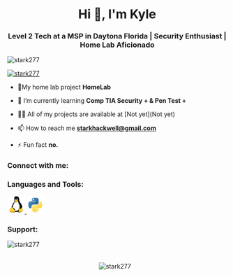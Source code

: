 <h1 align="center">Hi 👋, I'm Kyle</h1>
<h3 align="center">Level 2 Tech at a MSP in Daytona Florida | Security Enthusiast | Home Lab Aficionado</h3>

<p align="left"> <img src="https://komarev.com/ghpvc/?username=stark277&label=Profile%20views&color=0e75b6&style=flat" alt="stark277" /> </p>

<p align="left"> <a href="https://github.com/ryo-ma/github-profile-trophy"><img src="https://github-profile-trophy.vercel.app/?username=stark277" alt="stark277" /></a> </p>

- 🔭My home lab project **HomeLab**

- 🌱 I’m currently learning **Comp TIA Security + & Pen Test +**

- 👨‍💻 All of my projects are available at [Not yet](Not yet)

- 📫 How to reach me **starkhackwell@gmail.com**

- ⚡ Fun fact **no.**

<h3 align="left">Connect with me:</h3>
<p align="left">
</p>

<h3 align="left">Languages and Tools:</h3>
<p align="left"> <a href="https://www.linux.org/" target="_blank" rel="noreferrer"> <img src="https://raw.githubusercontent.com/devicons/devicon/master/icons/linux/linux-original.svg" alt="linux" width="40" height="40"/> </a> <a href="https://www.python.org" target="_blank" rel="noreferrer"> <img src="https://raw.githubusercontent.com/devicons/devicon/master/icons/python/python-original.svg" alt="python" width="40" height="40"/> </a> </p>

<h3 align="left">Support:</h3>
<p><a href="https://www.buymeacoffee.com/stark277"> <img align="left" src="https://cdn.buymeacoffee.com/buttons/v2/default-yellow.png" height="50" width="210" alt="stark277" /></a></p><br><br>

<p><img align="center" src="https://github-readme-stats.vercel.app/api/top-langs?username=stark277&show_icons=true&locale=en&layout=compact" alt="stark277" /></p>
